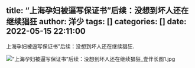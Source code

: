 title: “上海孕妇被逼写保证书”后续：没想到坏人还在继续猖狂
author: 洋少
tags: []
categories: []
date: 2022-05-15 22:11:00
---
上海孕妇被逼写保证书”后续：没想到坏人还在继续猖狂.
<!-- more -->
![“上海孕妇被逼写保证书”后续：没想到坏人还在继续猖狂_壹伴长图1.jpg](http://124.220.167.166:8081/i/2022/05/15/628106d42d922.jpg)